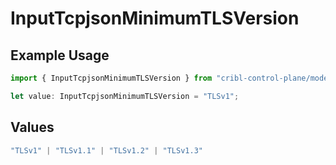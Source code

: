 # InputTcpjsonMinimumTLSVersion

## Example Usage

```typescript
import { InputTcpjsonMinimumTLSVersion } from "cribl-control-plane/models";

let value: InputTcpjsonMinimumTLSVersion = "TLSv1";
```

## Values

```typescript
"TLSv1" | "TLSv1.1" | "TLSv1.2" | "TLSv1.3"
```
